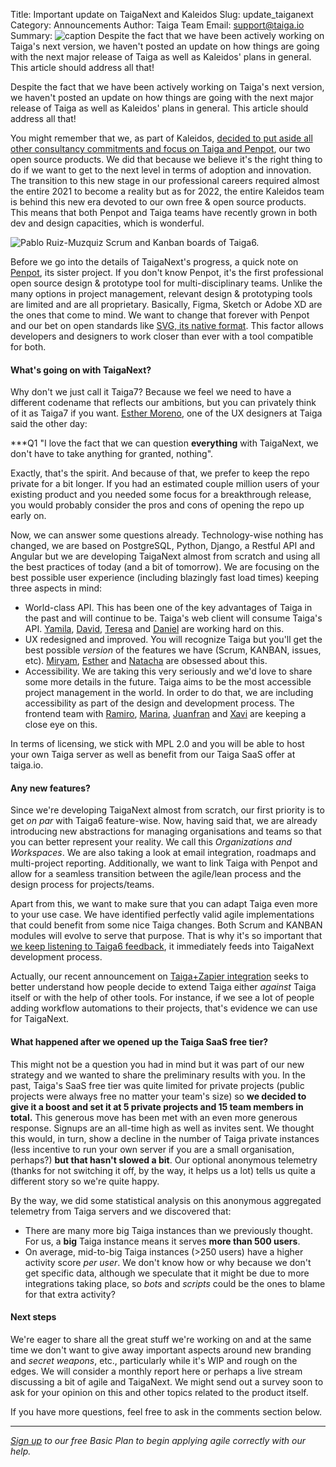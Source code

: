 Title: Important update on TaigaNext and Kaleidos
Slug: update_taiganext 
Category: Announcements
Author: Taiga Team
Email: support@taiga.io
Summary: ![caption](/images/2022-01-26_Update_TaigaNext/Penpot_flows_demo.jpg) Despite the fact that we have been actively working on Taiga's next version, we haven't posted an update on how things are going with the next major release of Taiga as well as Kaleidos' plans in general. This article should address all that!


Despite the fact that we have been actively working on Taiga's next version, we haven't posted an update on how things are going with the next major release of Taiga as well as Kaleidos' plans in general. This article should address all that!

You might remember that we, as part of Kaleidos, [decided to put aside all other consultancy commitments and focus on Taiga and Penpot](https://blog.kaleidos.net/Taiga-and-Penpot-lead-our-new-chapter-at-Kaleidos/), our two open source products. We did that because we believe it's the right thing to do if we want to get to the next level in terms of adoption and innovation. The transition to this new stage in our professional careers required almost the entire 2021 to become a reality but as for 2022, the entire Kaleidos team is behind this new era devoted to our own free & open source products. This means that both Penpot and Taiga teams have recently grown in both dev and design capacities, which is wonderful.

![Pablo Ruiz-Muzquiz](/images/2021-11-30_Update_TaigaNext/Taiga_ScrumandKanban.jpg)
Scrum and Kanban boards of Taiga6. 

Before we go into the details of TaigaNext's progress, a quick note on [Penpot](https://penpot.app), its sister project. If you don't know Penpot, it's the first professional open source design & prototype tool for multi-disciplinary teams. Unlike the many options in project management, relevant design & prototyping tools are limited and are all proprietary. Basically, Figma, Sketch or Adobe XD are the ones that come to mind. We want to change that forever with Penpot and our bet on open standards like [SVG, its native format](https://help.penpot.app/faqs/). This factor allows developers and designers to work closer than ever with a tool compatible for both.

#### What's going on with TaigaNext?

Why don't we just call it Taiga7? Because we feel we need to have a different codename that reflects our ambitions, but you can privately think of it as Taiga7 if you want. [Esther Moreno](https://kaleidos.net/kaleiders/720B34), one of the UX designers at Taiga said the other day: 

***Q1 "I love the fact that we can question **everything** with TaigaNext, we don't have to take anything for granted, nothing". 

Exactly, that's the spirit. And because of that, we prefer to keep the repo private for a bit longer. If you had an estimated couple million users of your existing product and you needed some focus for a breakthrough release, you would probably consider the pros and cons of opening the repo up early on. 

Now, we can answer some questions already. Technology-wise nothing has changed, we are based on PostgreSQL, Python, Django, a Restful API and Angular but we are developing TaigaNext almost from scratch and using all the best practices of today (and a bit of tomorrow). We are focusing on the best possible user experience (including blazingly fast load times) keeping three aspects in mind:

- World-class API. This has been one of the key advantages of Taiga in the past and will continue to be. Taiga's web client will consume Taiga's API. [Yamila](https://kaleidos.net/kaleiders/D70A53), [David](https://kaleidos.net/kaleiders/FFF8E7), [Teresa](https://kaleidos.net/kaleiders/0F0F0F) and [Daniel](https://kaleidos.net/kaleiders/71A6D2) are working hard on this.
- UX redesigned and improved. You will recognize Taiga but you'll get the best possible *version* of the features we have (Scrum, KANBAN, issues, etc). [Miryam](https://kaleidos.net/kaleiders/32BDA0), [Esther](https://kaleidos.net/kaleiders/720B34) and [Natacha](https://kaleidos.net/kaleiders/492858) are obsessed about this.
- Accessibility. We are taking this very seriously and we'd love to share some more details in the future. Taiga aims to be the most accessible project management in the world. In order to do that, we are including accessibility as part of the design and development process. The frontend team with [Ramiro](https://kaleidos.net/kaleiders/E32841), [Marina](https://kaleidos.net/kaleiders/FF8A80), [Juanfran](https://kaleidos.net/kaleiders/40826D) and [Xavi](https://kaleidos.net/kaleiders/CC0000) are keeping a close eye on this.

In terms of licensing, we stick with MPL 2.0 and you will be able to host your own Taiga server as well as benefit from our Taiga SaaS offer at taiga.io.

#### Any new features?

Since we're developing TaigaNext almost from scratch, our first priority is to get *on par* with Taiga6 feature-wise. Now, having said that, we are already introducing new abstractions for managing organisations and teams so that you can better represent your reality. We call this *Organizations and Workspaces*. We are also taking a look at email integration, roadmaps and multi-project reporting. Additionally, we want to link Taiga with Penpot and allow for a seamless transition between the agile/lean process and the design process for projects/teams.

Apart from this, we want to make sure that you can adapt Taiga even more to your use case. We have identified perfectly valid agile implementations that could benefit from some nice Taiga changes. Both Scrum and KANBAN modules will evolve to serve that purpose. That is why it's so important that [we keep listening to Taiga6 feedback](https://resources.taiga.io/extend/how-can-i-contribute/), it immediately feeds into TaigaNext development process.

Actually, our recent announcement on [Taiga+Zapier integration](https://resources.taiga.io/extend/zapier/) seeks to better understand how people decide to extend Taiga either *against* Taiga itself or with the help of other tools. For instance, if we see a lot of people adding workflow automations to their projects, that's evidence we can use for TaigaNext.

#### What happened after we opened up the Taiga SaaS free tier?

This might not be a question you had in mind but it was part of our new strategy and we wanted to share the preliminary results with you. In the past, Taiga's SaaS free tier was quite limited for private projects (public projects were always free no matter your team's size) so **we decided to give it a boost and set it at 5 private projects and 15 team members in total.** This generous move has been met with an even more generous response. Signups are an all-time high as well as invites sent. We thought this would, in turn, show a decline in the number of Taiga private instances (less incentive to run your own server if you are a small organisation, perhaps?) **but that hasn't slowed a bit**. Our optional anonymous telemetry (thanks for not switching it off, by the way, it helps us a lot) tells us quite a different story so we're quite happy.

By the way, we did some statistical analysis on this anonymous aggregated telemetry from Taiga servers and we discovered that:

- There are many more big Taiga instances than we previously thought. For us, a **big** Taiga instance means it serves **more than 500 users**.
- On average, mid-to-big Taiga instances (>250 users) have a higher activity score *per user*. We don't know how or why because we don't get specific data, although we speculate that it might be due to more integrations taking place, so *bots* and *scripts* could be the ones to blame for that extra activity?

#### Next steps

We're eager to share all the great stuff we're working on and at the same time we don't want to give away important aspects around new branding and *secret weapons*, etc., particularly while it's WIP and rough on the edges. We will consider a monthly report here or perhaps a live stream discussing a bit of agile and TaigaNext. We might send out a survey soon to ask for your opinion on this and other topics related to the product itself.

If you have more questions, feel free to ask in the comments section below. 

---

*[Sign up](https://www.taiga.io/easyagile) to our free Basic Plan to begin applying agile correctly with our help.*